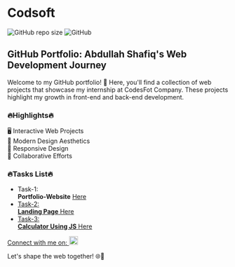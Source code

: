 # Codsoft
![GitHub repo size](https://img.shields.io/github/repo-size/abdullahshafiq-20/Codsoft)
![GitHub](https://img.shields.io/github/license/abdullahshafiq-20/Codsoft)

<h2>GitHub Portfolio: Abdullah Shafiq's Web Development Journey</h2>

<p>Welcome to my GitHub portfolio! 🚀 Here, you'll find a collection of web projects that showcase my internship at CodesFot Company. These projects highlight my growth in front-end and back-end development.</p>

<h3>🔥Highlights🔥</h3>

🖥️ Interactive Web Projects <br>
🌈 Modern Design Aesthetics<br>
📱 Responsive Design<br>
👥 Collaborative Efforts<br>

<h3>🔥Tasks List🔥</h3>

- Task-1: <br>  **Portfolio-Website** <a href="https://abdullahshafiq-20.github.io/Codsoft/Task-1/index.html" target="blank">Here
- Task-2: <br>  **Landing Page** <a href="https://abdullahshafiq-20.github.io/Codsoft/Task-2/index.html" target="blank">Here
- Task-3: <br>  **Calculator Using JS** <a href="https://abdullahshafiq-20.github.io/Codsoft/Task-3/index.html" target="blank">Here
 



Connect with me on:  <a href="https://linkedin.com/in/abdullah-shafiq-158073234" target="blank"><img src="https://raw.githubusercontent.com/rahuldkjain/github-profile-readme-generator/master/src/images/icons/Social/linked-in-alt.svg" alt="abdullah-shafiq-158073234" height="20" width="20" /></a>

Let's shape the web together! 🌐🚀





